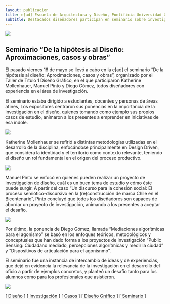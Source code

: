 ```yaml
---
layout: publicacion
title: e[ad] Escuela de Arquitectura y Diseño, Pontificia Universidad Católica de Valparaíso
subtitle: Destacados diseñadores participan en seminario sobre investigación y diseño
---
```

<div class='bloque'>
<article class="h-entry">
	<div class='prev-imagen franja'>
		<img class='centrada' src='{{ site.baseurl }}/img/imagen-publicacion1.jpg'>
	</div>
	<h2 class='rojo-claro'>Seminario “De la hipótesis al Diseño: Aproximaciones, casos y obras”</h2> <!-- subtítulo del post, en caso de no tener, no hay nada acá -->
	<div class="e-content p-summary p-name">
		<div class='bloque'>
			<p>El pasado viernes 16 de mayo se llevó a cabo en la e[ad] el seminario “De la hipótesis al diseño: Aproximaciones, casos y obras”, organizado por el Taller de Título 1 Diseño Gráfico, en el que participaron Katherine Mollenhauer, Manuel Pinto y Diego Gómez, todos diseñadores con experiencia en el área de investigación.</p>
			<p>El seminario estaba dirigido a estudiantes, docentes y personas de áreas afines, Los expositores centraron sus ponencias en la importancia de la investigación en el diseño, quienes tomando como ejemplo sus propios casos de estudio, animaron a los presentes a emprender en iniciativas de esa índole.</p>
			<img class='izquierda' src='{{ site.baseurl }}/img/imagen-publicacion6.jpg'>
			<p>Katherine Mollenhauer se refirió a distintas metodologías utilizadas en el desarrollo de la disciplina, enfocándose principalmente en Design Driven, que considera la identidad y el territorio como contexto relevante, teniendo el diseño un rol fundamental en el origen del proceso productivo.</p>
		</div>
		<div class='bloque'>
			<img class='derecha' src='{{ site.baseurl }}/img/imagen-publicacion2.jpg'>
			<p>Manuel Pinto se enfocó en quiénes pueden realizar un proyecto de investigación de diseño, cuál es un buen tema de estudio y cómo éste puede surgir. A partir del caso “Un discurso para la cohesión social: El proceso semiótico-discursivo en la (re)construcción de marca Chile en el Bicentenario”, Pinto concluyó que todos los diseñadores son capaces de abordar un proyecto de investigación, animando a los presentes a aceptar el desafío.</p>
		</div>
		<div class='bloque'>
			<img class='izquierda' src='{{ site.baseurl }}/img/imagen-publicacion3.jpg'><p>Por último, la ponencia de Diego Gómez, llamada “Mediaciones algorítmicas para el agonismo” se basó en los enfoques teóricos, metodológicos y conceptuales que han dado forma a los proyectos de investigación “Public Sensing: Ciudadano mediado, percepciones algorítmicas y medir la ciudad” y “Dispositivos de articulación para el agonisnmo”.</p>
		</div>
		<div class='bloque'>
			<p>El seminario fue una instancia de intercambio de ideas y de experiencias, que dejó en evidencia la relevancia de la investigación en el desarrollo del oficio a partir de ejemplos concretos, y planteó un desafío tanto para los alumnos como para los profesionales que asistieron.</p>
		</div>
	</div>
	<div class='prev-imagen franja'>
		<img class='centrada' src='{{ site.baseurl }}/img/imagen-publicacion5.jpg'>
	</div>
	<div class='keywords fondo-gris'>
	<p class='palabras'><a href='#'>[ Diseño ]</a> <a href='#'>[ Investigación ]</a> <a href='#'>[ Casos ]</a> <a href='#'>[ Diseño Gráfico ]</a> <a href='#'>[ Seminario ]</a></p>
	</div>
</article> 
</div>
